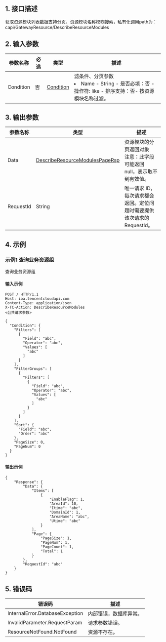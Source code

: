 ## 1. 接口描述




获取资源模块列表数据支持分页，资源模块名称模糊搜索，私有化调用path为：capi/GatewayResource/DescribeResourceModules

## 2. 输入参数


| 参数名称 | 必选 | 类型 | 描述 |
|---------|---------|---------|---------|
| Condition | 否 | [Condition](/开放API/云规范接口/版本：2022-06-01/数据结构.md#Condition) | 滤条件、分页参数<br/><li>Name - String - 是否必填：否 - 操作符: like  - 排序支持：否- 按资源模块名称过滤。</li> |

## 3. 输出参数

| 参数名称 | 类型 | 描述 |
|---------|---------|---------|
| Data | [DescribeResourceModulesPageRsp](/开放API/云规范接口/版本：2022-06-01/数据结构.md#DescribeResourceModulesPageRsp) | 资源模块的分页返回对象<br/>注意：此字段可能返回 null，表示取不到有效值。|
| RequestId | String | 唯一请求 ID，每次请求都会返回。定位问题时需要提供该次请求的 RequestId。|

## 4. 示例

### 示例1 查询业务资源组

查询业务资源组

#### 输入示例

```
POST / HTTP/1.1
Host: ioa.tencentcloudapi.com
Content-Type: application/json
X-TC-Action: DescribeResourceModules
<公共请求参数>

{
  "Condition": {
    "Filters": [
      {
        "Field": "abc",
        "Operator": "abc",
        "Values": [
          "abc"
        ]
      }
    ],
    "FilterGroups": [
      {
        "Filters": [
          {
            "Field": "abc",
            "Operator": "abc",
            "Values": [
              "abc"
            ]
          }
        ]
      }
    ],
    "Sort": {
      "Field": "abc",
      "Order": "abc"
    },
    "PageSize": 0,
    "PageNum": 0
  }
}
```

#### 输出示例

```
{
    "Response": {
        "Data": {
            "Items": [
                {
                    "EnableFlag": 1,
                    "AreaId": 10,
                    "Itime": "abc",
                    "DomainId": 1,
                    "AreaName": "abc",
                    "Utime": "abc"
                }
            ],
            "Page": {
                "PageSize": 1,
                "PageNum": 1,
                "PageCount": 1,
                "Total": 1
            }
        },
        "RequestId": "abc"
    }
}
```












## 5. 错误码


| 错误码 | 描述 |
|---------|---------|
| InternalError.DatabaseException | 内部错误，数据库异常。 |
| InvalidParameter.RequestParam | 请求参数错误。 |
| ResourceNotFound.NotFound | 资源不存在。 |
